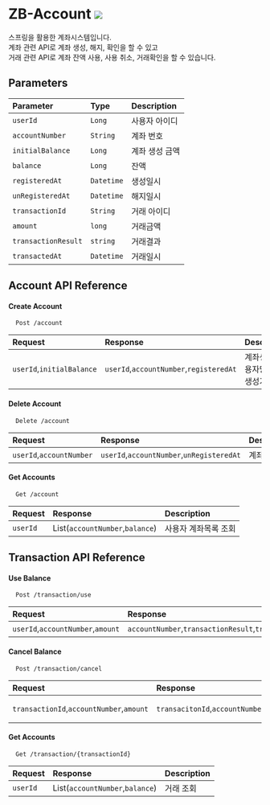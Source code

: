 # ZB-Account <img src="https://img.shields.io/badge/spring-6DB33F?style=for-the-badge&logo=spring&logoColor=white"> 
스프링을 활용한 계좌시스템입니다.  
계좌 관련 API로 계좌 생성, 해지, 확인을 할 수 있고  
거래 관련 API로 계좌 잔액 사용, 사용 취소, 거래확인을 할 수 있습니다.  

## Parameters

| Parameter | Type     | Description                |
| :-------- | :------- | :------------------------- |
| `userId` | `Long` | 사용자 아이디 |
| `accountNumber` | `String` | 계좌 번호 |
| `initialBalance` | `Long` | 계좌 생성 금액 |
| `balance` | `Long` | 잔액 |
| `registeredAt` | `Datetime` | 생성일시 |
| `unRegisteredAt` | `Datetime` | 해지일시 |
| `transactionId` | `String` | 거래 아이디 |
| `amount` | `long` | 거래금액 |
| `transactionResult` | `string` | 거래결과 |
| `transactedAt` | `Datetime` | 거래일시 |


## Account API Reference

#### Create Account

```http
  Post /account
```

| Request | Response     | Description                |
| :-------- | :------- | :------------------------- |
| `userId`,`initialBalance`   | `userId`,`accountNumber`,`registeredAt` | 계좌생성(사용자당 10개 생성가능) |

#### Delete Account

```http
  Delete /account
```

| Request | Response     | Description                |
| :-------- | :------- | :------------------------- |
| `userId`,`accountNumber`   | `userId`,`accountNumber`,`unRegisteredAt` | 계좌 해지 |

#### Get Accounts

```http
  Get /account
```

| Request | Response     | Description                |
| :-------- | :------- | :------------------------- |
| `userId`   | List(`accountNumber`,`balance`) | 사용자 계좌목록 조회 |

## Transaction API Reference

#### Use Balance

```http
  Post /transaction/use
```

| Request | Response     | Description                |
| :-------- | :------- | :------------------------- |
| `userId`,`accountNumber`,`amount`   | `accountNumber`,`transactionResult`,`transactionId`,`amount`,`transactedAt` | 잔액 사용 |

#### Cancel Balance

```http
  Post /transaction/cancel
```

| Request | Response     | Description                |
| :-------- | :------- | :------------------------- |
| `transactionId`,`accountNumber`,`amount`   | `transacitonId`,`accountNumber`,`amount`,`transactionResult`,`unRegisteredAt` | 잔액 사용 취소 |

#### Get Accounts

```http
  Get /transaction/{transactionId}
```

| Request | Response     | Description                |
| :-------- | :------- | :------------------------- |
| `userId`   | List(`accountNumber`,`balance`) | 거래 조회 |
